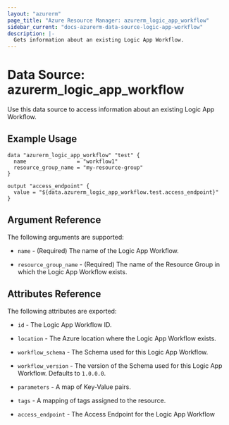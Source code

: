 ```yaml
---
layout: "azurerm"
page_title: "Azure Resource Manager: azurerm_logic_app_workflow"
sidebar_current: "docs-azurerm-data-source-logic-app-workflow"
description: |-
  Gets information about an existing Logic App Workflow.
---
```


# Data Source: azurerm_logic_app_workflow

Use this data source to access information about an existing Logic App Workflow.

## Example Usage

```hcl
data "azurerm_logic_app_workflow" "test" {
  name                = "workflow1"
  resource_group_name = "my-resource-group"
}

output "access_endpoint" {
  value = "${data.azurerm_logic_app_workflow.test.access_endpoint}"
}
```

## Argument Reference

The following arguments are supported:

* `name` - (Required) The name of the Logic App Workflow.

* `resource_group_name` - (Required) The name of the Resource Group in which the Logic App Workflow exists.

## Attributes Reference

The following attributes are exported:

* `id` - The Logic App Workflow ID.

* `location` - The Azure location where the Logic App Workflow exists.

* `workflow_schema` - The Schema used for this Logic App Workflow.

* `workflow_version` - The version of the Schema used for this Logic App Workflow. Defaults to `1.0.0.0`.

* `parameters` - A map of Key-Value pairs.

* `tags` - A mapping of tags assigned to the resource.

* `access_endpoint` - The Access Endpoint for the Logic App Workflow
